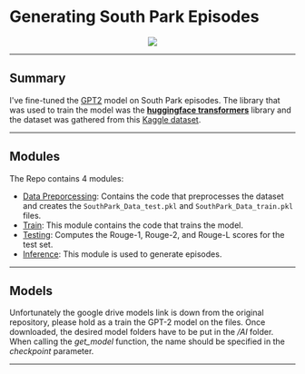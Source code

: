 # Generating South Park Episodes

<div align="center">
	<img src="https://media3.giphy.com/media/l3vR3mTSiTpV082Q0/giphy.gif?cid=790b761153590e114eebb6d2e2b78ab2cada04abecd7af1d&rid=giphy.gif"/>
</div>

---

## Summary

I've fine-tuned the [GPT2](https://huggingface.co/gpt2) model on South Park episodes. The library that was used to train the model was the [**huggingface transformers**](https://huggingface.co/) library and the dataset was gathered from this [Kaggle dataset](https://www.kaggle.com/datasets/mustafacicek/south-park-scripts-dataset).

---

## Modules

The Repo contains 4 modules:

- [Data Preporcessing](./DataPreprocessing/csv_to_dict.ipynb): Contains the code that preprocesses the dataset and creates the `SouthPark_Data_test.pkl` and `SouthPark_Data_train.pkl` files.
- [Train](./AI/train.py): This module contains the code that trains the model.
- [Testing](./AI/test.py): Computes the Rouge-1, Rouge-2, and Rouge-L scores for the test set.
- [Inference](./AI/inference.py): This module is used to generate episodes.

---

## Models

Unfortunately the google drive models link is down from the original repository, please hold as a train the GPT-2 model on the files. Once downloaded, the desired model folders have to be put in the */AI* folder. When calling the *get_model* function, the name should be specified in the *checkpoint* parameter.

---
